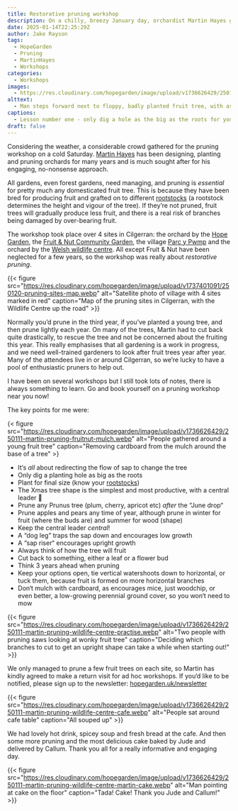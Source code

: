 ```yaml
---
title: Restorative pruning workshop
description: On a chilly, breezy January day, orchardist Martin Hayes gave a masterclass in restorative pruning at various sites around the Hope Garden in Cilgerran, north Pembrokeshire
date: 2025-01-14T22:25:29Z
author: Jake Rayson 
tags: 
  - HopeGarden
  - Pruning
  - MartinHayes
  - Workshops
categories: 
  - Workshops
images:
  - https://res.cloudinary.com/hopegarden/image/upload/v1736626429/250111-martin-pruning-pen-y-foidr-floppy.webp
alttext: 
  - Man steps forward next to floppy, badly planted fruit tree, with assembled, chilled crowd looking on
captions: 
  - Lesson number one - only dig a hole as the big as the roots for your fruit tree, otherwise this!
draft: false
---
```


Considering the weather, a considerable crowd gathered for the pruning workshop on a cold Saturday. [Martin Hayes](https://www.theapplemancan.uk/) has been designing, planting and pruning orchards for many years and is much sought after for his engaging, no-nonsense approach.

All gardens, even forest gardens, need managing, and pruning is *essential* for pretty much any domesticated fruit tree. This is because they have been bred for producing fruit and grafted on to different [rootstocks](https://www.natureworks.org.uk/rootstocks/) (a rootstock determines the height and vigour of the tree). If they’re not pruned, fruit trees will gradually produce less fruit, and there is a real risk of branches being damaged by over-bearing fruit.

The workshop took place over 4 sites in Cilgerran: the orchard by the [Hope Garden](https://maps.app.goo.gl/GABEMK8aauZ9Rfay8), the [Fruit & Nut Community Garden](https://maps.app.goo.gl/2VEriW6SfkDkAXVt6), the village [Parc y Pwmp](https://maps.app.goo.gl/c3iVouK6EM4qwNC27) and the orchard by the [Welsh wildlife centre](https://maps.app.goo.gl/AKT4Hf9LXz6gtPxj9). All except Fruit & Nut have been neglected for a few years, so the workshop was really about *restorative pruning*. 

{{< figure src="https://res.cloudinary.com/hopegarden/image/upload/v1737401091/250120-pruning-sites-map.webp" alt="Satellite photo of village with 4 sites marked in red" caption="Map of the pruning sites in Cilgerran, with the Wildlife Centre up the road" >}}

Normally you’d prune in the third year, if you’ve planted a young tree, and then prune lightly each year. On many of the trees, Martin had to cut back quite drastically, to rescue the tree and not be concerned about the fruiting this year. This really emphasises that all gardening is a work in progress, and we need well-trained gardeners to look after fruit trees year after year. Many of the attendees live in or around Cilgerran, so we’re lucky to have a pool of enthusiastic pruners to help out.

I have been on several workshops but I still took lots of notes, there is always something to learn. Go and book yourself on a pruning workshop near you now!

The key points for me were:

{< figure src="https://res.cloudinary.com/hopegarden/image/upload/v1736626429/250111-martin-pruning-fruitnut-mulch.webp" alt="People gathered around a young fruit tree" caption="Removing cardboard from the mulch around the base of a tree" >}

- It‘s *all* about redirecting the flow of sap to change the tree
- Only dig a planting hole as big as the roots
- Plant for final size (know your [rootstocks](https://www.natureworks.org.uk/rootstocks/))
- The Xmas tree shape is the simplest and most productive, with a central leader 🎄
- Prune any Prunus tree (plum, cherry, apricot etc) *after* the “June drop“
- Prune apples and pears any time of year, although prune in winter for fruit (where the buds are) and summer for wood (shape)
- Keep the central leader *central*!
- A “dog leg” traps the sap down and encourages low growth
- A “sap riser“ encourages upright growth
- Always think of how the tree will fruit
- Cut back to something, either a leaf or a flower bud
- Think 3 years ahead when pruning
- Keep your options open, tie vertical watershoots down to horizontal, or tuck them, because fruit is formed on more horizontal branches
- Don‘t mulch with cardboard, as encourages mice, just woodchip, or even better, a low-growing perennial ground cover, so you won‘t need to mow

{{< figure src="https://res.cloudinary.com/hopegarden/image/upload/v1736626429/250111-martin-pruning-wildlife-centre-practise.webp" alt="Two people with pruning saws looking at wonky fruit tree" caption="Deciding which branches to cut to get an upright shape can take a while when starting out!" >}}

We only managed to prune a few fruit trees on each site, so Martin has kindly agreed to make a return visit for ad hoc workshops. If you‘d like to be notified, please sign up to the newsletter: [hopegarden.uk/newsletter](https://hopegarden.uk/newsletter)

{{< figure src="https://res.cloudinary.com/hopegarden/image/upload/v1736626429/250111-martin-pruning-wildlife-centre-cafe.webp" alt="People sat around cafe table" caption="All souped up" >}}

We had lovely hot drink, spicey soup and fresh bread at the cafe. And then some more pruning and the most delicious cake baked by Jude and delivered by Callum. Thank you all for a really informative and engaging day.

{{< figure src="https://res.cloudinary.com/hopegarden/image/upload/v1736626429/250111-martin-pruning-wildlife-centre-martin-cake.webp" alt="Man pointing at cake on the floor" caption="Tada! Cake! Thank you Jude and Callum!" >}}

